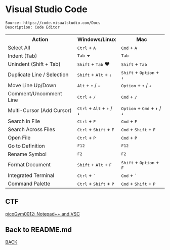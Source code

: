 # Visual Studio Code

```
Source: https://code.visualstudio.com/Docs
Description: Code Editor
```

<table>
    <tr>
      <th>Action</th>
      <th>Windows/Linux</th>
      <th>Mac</th>
    </tr>
    <tr>
      <td>Select All</td>
      <td><kbd>Ctrl</kbd> + <kbd>A</kbd></td>
      <td><kbd>Cmd</kbd> + <kbd>A</kbd></td>
    </tr>
    <tr>
      <td>Indent (Tab)</td>
      <td><kbd>Tab ❤️</kbd></td>
      <td><kbd>Tab</kbd></td>
    </tr>
    <tr>
      <td>Unindent (Shift + Tab)</td>
      <td><kbd>Shift</kbd> + <kbd>Tab</kbd> ❤️</td>
      <td><kbd>Shift</kbd> + <kbd>Tab</kbd></td>
    </tr>
    <tr>
      <td>Duplicate Line / Selection</td>
      <td><kbd>Shift</kbd> + <kbd>Alt</kbd> + <kbd>↓</kbd></td>
      <td><kbd>Shift</kbd> + <kbd>Option</kbd> + <kbd>↓</kbd></td>
    </tr>
    <tr>
      <td>Move Line Up/Down</td>
      <td><kbd>Alt</kbd> + <kbd>↑</kbd> / <kbd>↓</kbd></td>
      <td><kbd>Option</kbd> + <kbd>↑</kbd> / <kbd>↓</kbd></td>
    </tr>
    <tr>
      <td>Comment/Uncomment Line</td>
      <td><kbd>Ctrl</kbd> + <kbd>/</kbd></td>
      <td><kbd>Cmd</kbd> + <kbd>/</kbd></td>
    </tr>
    <tr>
      <td>Multi-Cursor (Add Cursor)</td>
      <td><kbd>Ctrl</kbd> + <kbd>Alt</kbd> + <kbd>↑</kbd> / <kbd>↓</kbd></td>
      <td><kbd>Option</kbd> + <kbd>Cmd</kbd> + <kbd>↑</kbd> / <kbd>↓</kbd></td>
    </tr>
    <tr>
      <td>Search in File</td>
      <td><kbd>Ctrl</kbd> + <kbd>F</kbd></td>
      <td><kbd>Cmd</kbd> + <kbd>F</kbd></td>
    </tr>
    <tr>
      <td>Search Across Files</td>
      <td><kbd>Ctrl</kbd> + <kbd>Shift</kbd> + <kbd>F</kbd></td>
      <td><kbd>Cmd</kbd> + <kbd>Shift</kbd> + <kbd>F</kbd></td>
    </tr>
    <tr>
      <td>Open File</td>
      <td><kbd>Ctrl</kbd> + <kbd>P</kbd></td>
      <td><kbd>Cmd</kbd> + <kbd>P</kbd></td>
    </tr>
    <tr>
      <td>Go to Definition</td>
      <td><kbd>F12</kbd></td>
      <td><kbd>F12</kbd></td>
    </tr>
    <tr>
      <td>Rename Symbol</td>
      <td><kbd>F2</kbd></td>
      <td><kbd>F2</kbd></td>
    </tr>
    <tr>
      <td>Format Document</td>
      <td><kbd>Shift</kbd> + <kbd>Alt</kbd> + <kbd>F</kbd></td>
      <td><kbd>Shift</kbd> + <kbd>Option</kbd> + <kbd>F</kbd></td>
    </tr>
    <tr>
      <td>Integrated Terminal</td>
      <td><kbd>Ctrl</kbd> + <kbd>`</kbd></td>
      <td><kbd>Cmd</kbd> + <kbd>`</kbd></td>
    </tr>
    <tr>
      <td>Command Palette</td>
      <td><kbd>Ctrl</kbd> + <kbd>Shift</kbd> + <kbd>P</kbd></td>
      <td><kbd>Cmd</kbd> + <kbd>Shift</kbd> + <kbd>P</kbd></td>
    </tr>
  </table>

## CTF
[picoGym0012: Notepad++ and VSC](../picoCTF/picoGym0012.md)

## Back to README.md
[BACK](../README.md)